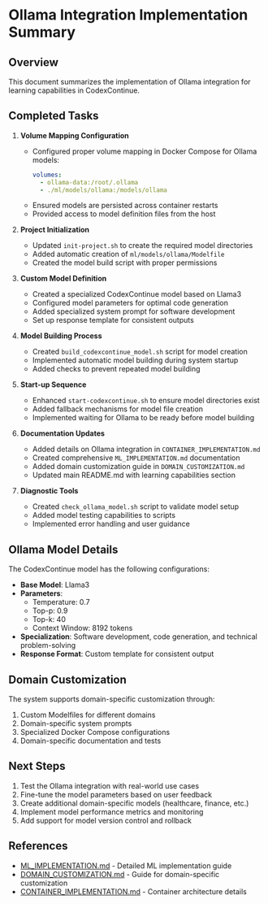 # Ollama Integration Implementation Summary

## Overview

This document summarizes the implementation of Ollama integration for learning capabilities in CodexContinue.

## Completed Tasks

1. **Volume Mapping Configuration**
   - Configured proper volume mapping in Docker Compose for Ollama models:
     ```yaml
     volumes:
       - ollama-data:/root/.ollama
       - ./ml/models/ollama:/models/ollama
     ```
   - Ensured models are persisted across container restarts
   - Provided access to model definition files from the host

2. **Project Initialization**
   - Updated `init-project.sh` to create the required model directories
   - Added automatic creation of `ml/models/ollama/Modelfile`
   - Created the model build script with proper permissions

3. **Custom Model Definition**
   - Created a specialized CodexContinue model based on Llama3
   - Configured model parameters for optimal code generation
   - Added specialized system prompt for software development
   - Set up response template for consistent outputs

4. **Model Building Process**
   - Created `build_codexcontinue_model.sh` script for model creation
   - Implemented automatic model building during system startup
   - Added checks to prevent repeated model building

5. **Start-up Sequence**
   - Enhanced `start-codexcontinue.sh` to ensure model directories exist
   - Added fallback mechanisms for model file creation
   - Implemented waiting for Ollama to be ready before model building

6. **Documentation Updates**
   - Added details on Ollama integration in `CONTAINER_IMPLEMENTATION.md`
   - Created comprehensive `ML_IMPLEMENTATION.md` documentation
   - Added domain customization guide in `DOMAIN_CUSTOMIZATION.md`
   - Updated main README.md with learning capabilities section

7. **Diagnostic Tools**
   - Created `check_ollama_model.sh` script to validate model setup
   - Added model testing capabilities to scripts
   - Implemented error handling and user guidance

## Ollama Model Details

The CodexContinue model has the following configurations:

- **Base Model**: Llama3
- **Parameters**:
  - Temperature: 0.7
  - Top-p: 0.9
  - Top-k: 40
  - Context Window: 8192 tokens
- **Specialization**: Software development, code generation, and technical problem-solving
- **Response Format**: Custom template for consistent output

## Domain Customization

The system supports domain-specific customization through:

1. Custom Modelfiles for different domains
2. Domain-specific system prompts
3. Specialized Docker Compose configurations
4. Domain-specific documentation and tests

## Next Steps

1. Test the Ollama integration with real-world use cases
2. Fine-tune the model parameters based on user feedback
3. Create additional domain-specific models (healthcare, finance, etc.)
4. Implement model performance metrics and monitoring
5. Add support for model version control and rollback

## References

- [ML_IMPLEMENTATION.md](ML_IMPLEMENTATION.md) - Detailed ML implementation guide
- [DOMAIN_CUSTOMIZATION.md](DOMAIN_CUSTOMIZATION.md) - Guide for domain-specific customization
- [CONTAINER_IMPLEMENTATION.md](CONTAINER_IMPLEMENTATION.md) - Container architecture details
